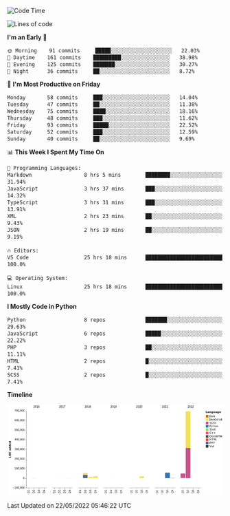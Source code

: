 <!--START_SECTION:waka-->
![Code Time](http://img.shields.io/badge/Code%20Time-0%20secs-blue)

![Lines of code](https://img.shields.io/badge/From%20Hello%20World%20I%27ve%20Written-902%20Thousand%20lines%20of%20code-blue)

**I'm an Early 🐤** 

```text
🌞 Morning    91 commits     █████░░░░░░░░░░░░░░░░░░░░   22.03% 
🌆 Daytime    161 commits    █████████░░░░░░░░░░░░░░░░   38.98% 
🌃 Evening    125 commits    ███████░░░░░░░░░░░░░░░░░░   30.27% 
🌙 Night      36 commits     ██░░░░░░░░░░░░░░░░░░░░░░░   8.72%

```
📅 **I'm Most Productive on Friday** 

```text
Monday       58 commits     ███░░░░░░░░░░░░░░░░░░░░░░   14.04% 
Tuesday      47 commits     ██░░░░░░░░░░░░░░░░░░░░░░░   11.38% 
Wednesday    75 commits     ████░░░░░░░░░░░░░░░░░░░░░   18.16% 
Thursday     48 commits     ███░░░░░░░░░░░░░░░░░░░░░░   11.62% 
Friday       93 commits     █████░░░░░░░░░░░░░░░░░░░░   22.52% 
Saturday     52 commits     ███░░░░░░░░░░░░░░░░░░░░░░   12.59% 
Sunday       40 commits     ██░░░░░░░░░░░░░░░░░░░░░░░   9.69%

```


📊 **This Week I Spent My Time On** 

```text
💬 Programming Languages: 
Markdown                 8 hrs 5 mins        ████████░░░░░░░░░░░░░░░░░   31.94% 
JavaScript               3 hrs 37 mins       ███░░░░░░░░░░░░░░░░░░░░░░   14.32% 
TypeScript               3 hrs 31 mins       ███░░░░░░░░░░░░░░░░░░░░░░   13.91% 
XML                      2 hrs 23 mins       ██░░░░░░░░░░░░░░░░░░░░░░░   9.43% 
JSON                     2 hrs 19 mins       ██░░░░░░░░░░░░░░░░░░░░░░░   9.19%

🔥 Editors: 
VS Code                  25 hrs 18 mins      █████████████████████████   100.0%

💻 Operating System: 
Linux                    25 hrs 18 mins      █████████████████████████   100.0%

```

**I Mostly Code in Python** 

```text
Python                   8 repos             ███████░░░░░░░░░░░░░░░░░░   29.63% 
JavaScript               6 repos             █████░░░░░░░░░░░░░░░░░░░░   22.22% 
PHP                      3 repos             ██░░░░░░░░░░░░░░░░░░░░░░░   11.11% 
HTML                     2 repos             █░░░░░░░░░░░░░░░░░░░░░░░░   7.41% 
SCSS                     2 repos             █░░░░░░░░░░░░░░░░░░░░░░░░   7.41%

```


**Timeline**

![Chart not found](https://raw.githubusercontent.com/telesoho/telesoho/master/charts/bar_graph.png) 


 Last Updated on 22/05/2022 05:46:22 UTC
<!--END_SECTION:waka-->


<!--
**telesoho/telesoho** is a ✨ _special_ ✨ repository because its `README.md` (this file) appears on your GitHub profile.

Here are some ideas to get you started:

- 🔭 I’m currently working on ...
- 🌱 I’m currently learning ...
- 👯 I’m looking to collaborate on ...
- 🤔 I’m looking for help with ...
- 💬 Ask me about ...
- 📫 How to reach me: ...
- 😄 Pronouns: ...
- ⚡ Fun fact: ...
-->
